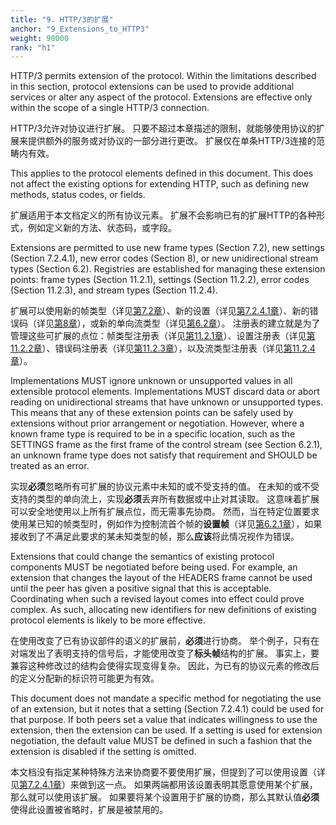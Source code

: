 ```yaml
---
title: "9. HTTP/3的扩展"
anchor: "9_Extensions_to_HTTP3"
weight: 90000
rank: "h1"
---
```


HTTP/3 permits extension of the protocol. Within the limitations described in this section, protocol extensions can be used to provide additional services or alter any aspect of the protocol. Extensions are effective only within the scope of a single HTTP/3 connection.

HTTP/3允许对协议进行扩展。
只要不超过本章描述的限制，就能够使用协议的扩展来提供额外的服务或对协议的一部分进行更改。
扩展仅在单条HTTP/3连接的范畴内有效。

This applies to the protocol elements defined in this document. This does not affect the existing options for extending HTTP, such as defining new methods, status codes, or fields.

扩展适用于本文档定义的所有协议元素。
扩展不会影响已有的扩展HTTP的各种形式，例如定义新的方法、状态码，或字段。

Extensions are permitted to use new frame types (Section 7.2), new settings (Section 7.2.4.1), new error codes (Section 8), or new unidirectional stream types (Section 6.2). Registries are established for managing these extension points: frame types (Section 11.2.1), settings (Section 11.2.2), error codes (Section 11.2.3), and stream types (Section 11.2.4).

扩展可以使用新的帧类型（详见[第7.2章]()）、新的设置（详见[第7.2.4.1章]()）、新的错误码（详见[第8章]()），或新的单向流类型（详见[第6.2章]()）。
注册表的建立就是为了管理这些可扩展的点位：帧类型注册表（详见[第11.2.1章]()）、设置注册表（详见[第11.2.2章]()）、错误码注册表（详见[第11.2.3章]()），以及流类型注册表（详见[第11.2.4章]()）。

Implementations MUST ignore unknown or unsupported values in all extensible protocol elements. Implementations MUST discard data or abort reading on unidirectional streams that have unknown or unsupported types. This means that any of these extension points can be safely used by extensions without prior arrangement or negotiation. However, where a known frame type is required to be in a specific location, such as the SETTINGS frame as the first frame of the control stream (see Section 6.2.1), an unknown frame type does not satisfy that requirement and SHOULD be treated as an error.

实现**必须**忽略所有可扩展的协议元素中未知的或不受支持的值。
在未知的或不受支持的类型的单向流上，实现**必须**丢弃所有数据或中止对其读取。
这意味着扩展可以安全地使用以上所有扩展点位，而无需事先协商。
然而，当在特定位置要求使用某已知的帧类型时，例如作为控制流首个帧的**设置帧**（详见[第6.2.1章]()），如果接收到了不满足此要求的某未知类型的帧，那么**应该**将此情况视作为错误。

Extensions that could change the semantics of existing protocol components MUST be negotiated before being used. For example, an extension that changes the layout of the HEADERS frame cannot be used until the peer has given a positive signal that this is acceptable. Coordinating when such a revised layout comes into effect could prove complex. As such, allocating new identifiers for new definitions of existing protocol elements is likely to be more effective.

在使用改变了已有协议部件的语义的扩展前，**必须**进行协商。
举个例子，只有在对端发出了表明支持的信号后，才能使用改变了**标头帧**结构的扩展。
事实上，要兼容这种修改过的结构会使得实现变得复杂。
因此，为已有的协议元素的修改后的定义分配新的标识符可能更为有效。

This document does not mandate a specific method for negotiating the use of an extension, but it notes that a setting (Section 7.2.4.1) could be used for that purpose. If both peers set a value that indicates willingness to use the extension, then the extension can be used. If a setting is used for extension negotiation, the default value MUST be defined in such a fashion that the extension is disabled if the setting is omitted.

本文档没有指定某种特殊方法来协商要不要使用扩展，但提到了可以使用设置（详见[第7.2.4.1章]()）来做到这一点。
如果两端都用该设置表明其愿意使用某个扩展，那么就可以使用该扩展。
如果要将某个设置用于扩展的协商，那么其默认值**必须**使得此设置被省略时，扩展是被禁用的。
